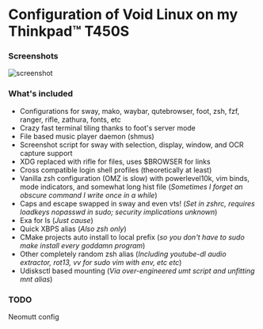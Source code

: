 # Configuration of Void Linux on my Thinkpad™ T450S
### Screenshots
![screenshot](https://a.pomf.cat/cgfpmo.png)
### What's included
* Configurations for sway, mako, waybar, qutebrowser, foot, zsh, fzf, ranger, rifle, zathura, fonts, etc
* Crazy fast terminal tiling thanks to foot's server mode
* File based music player daemon (shmus)
* Screenshot script for sway with selection, display, window, and OCR capture support
* XDG replaced with rifle for files, uses $BROWSER for links
* Cross compatible login shell profiles (theoretically at least)
* Vanilla zsh configuration (OMZ is slow) with powerlevel10k, vim binds, mode indicators, and somewhat long hist file (<em>Sometimes I forget an obscure command I write once in a while</em>)
* Caps and escape swapped in sway and even vts! (<em>Set in zshrc, requires loadkeys nopasswd in sudo; security implications unknown</em>)
* Exa for ls (<em>Just cause</em>)
* Quick XBPS alias (<em>Also zsh only</em>)
* CMake projects auto install to local prefix (<em>so you don't have to sudo make install every goddamn program</em>)
* Other completely random zsh alias (<em>Including youtube-dl audio extractor, rot13, vv for sudo vim with env, etc etc</em>)
* Udisksctl based mounting (<em>Via over-engineered umt script and unfitting mnt alias</em>)

### TODO
Neomutt config
